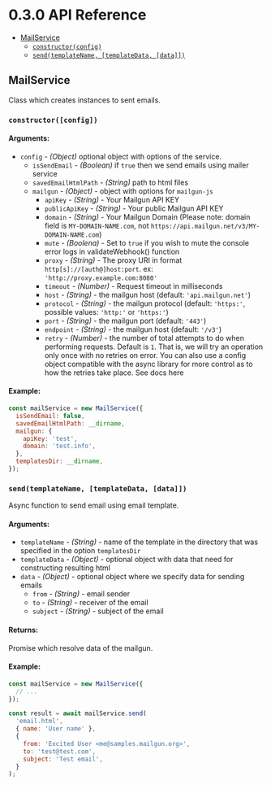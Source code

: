 # 0.3.0 API Reference

- [MailService](#mailservice)
  - [`constructor(config)`](#constructor-config)
  - [`send(templateName, [templateData, [data]])`](#sendtemplatename-templatedata-data)

## MailService

Class which creates instances to sent emails.

### `constructor([config])`

#### Arguments:
- `config` - *(Object)* optional object with options of the service.
  - `isSendEmail` - *(Boolean)* if `true` then we send emails using mailer service
  - `savedEmailHtmlPath` - *(String)* path to html files
  - `mailgun` - *(Object)* - object with options for `mailgun-js`
    - `apiKey` - *(String)* - Your Mailgun API KEY
    - `publicApiKey` - *(String)* - Your public Mailgun API KEY
    - `domain` - *(String)* - Your Mailgun Domain (Please note: domain field is `MY-DOMAIN-NAME.com`, not `https://api.mailgun.net/v3/MY-DOMAIN-NAME.com`)
    - `mute` - *(Boolena)* - Set to `true` if you wish to mute the console error logs in validateWebhook() function
    - `proxy` - *(String)* - The proxy URI in format `http[s]://[auth@]host:port`. ex: `'http://proxy.example.com:8080'`
    - `timeout` - *(Number)* - Request timeout in milliseconds
    - `host` - *(String)* - the mailgun host (default: `'api.mailgun.net'`)
    - `protocol` - *(String)* - the mailgun protocol (default: `'https:'`, possible values: `'http:'` or `'https:'`)
    - `port` - *(String)* - the mailgun port (default: `'443'`)
    - `endpoint` - *(String)* - the mailgun host (default: `'/v3'`)
    - `retry` - *(Number)* - the number of total attempts to do when performing requests. Default is `1`. That is, we will try an operation only once with no retries on error. You can also use a config object compatible with the async library for more control as to how the retries take place. See docs here

#### Example:
```javascript
const mailService = new MailService({
  isSendEmail: false,
  savedEmailHtmlPath: __dirname,
  mailgun: {
    apiKey: 'test',
    domain: 'test.info',
  },
  templatesDir: __dirname,
});
```

### `send(templateName, [templateData, [data]])`

Async function to send email using email template.

#### Arguments:
- `templateName` - *(String)* - name of the template in the directory that was specified in the option `templatesDir`
- `templateData` - *(Object)* - optional object with data that need for constructing resulting html
- `data` - *(Object)* - optional object where we specify data for sending emails
  - `from` - *(String)* - email sender
  - `to` - *(String)* - receiver of the email
  - `subject` - *(String)* - subject of the email

#### Returns:
Promise which resolve data of the mailgun.

#### Example:
```javascript
const mailService = new MailService({
  // ...
});

const result = await mailService.send(
  'email.html',
  { name: 'User name' },
  {
    from: 'Excited User <me@samples.mailgun.org>',
    to: 'test@test.com',
    subject: 'Test email',
  }
);
```
